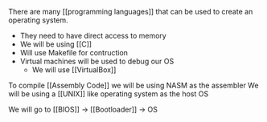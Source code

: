 There are many [[programming languages]] that can be used to create an operating system.
- They need to have direct access to memory 
- We will be using [[C]]
- Will use Makefile for contruction
- Virtual machines will be used to debug our OS
	- We will use [[VirtualBox]] 

To compile [[Assembly Code]] we will be using NASM as the assembler
We will be using a [[UNIX]] like operating system as the host OS

We will go to [[BIOS]] -> [[Bootloader]] -> OS

